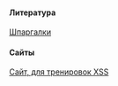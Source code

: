 
<h4>Литература</h4>

[Шпаргалки](https://github.com/CerberusIncorporated/study/blob/master/%D0%98%D0%BD%D1%84.%D0%B1%D0%B5%D0%B7/%D0%9A%D0%BD%D0%B8%D0%B6%D0%BA%D0%B8/%D0%A8%D0%BF%D0%B0%D1%80%D0%B3%D0%B0%D0%BB%D0%BA%D0%B8.md)

<H4>Сайты</H4>

[Сайт, для тренировок XSS](https://xss-game.appspot.com/level1)
